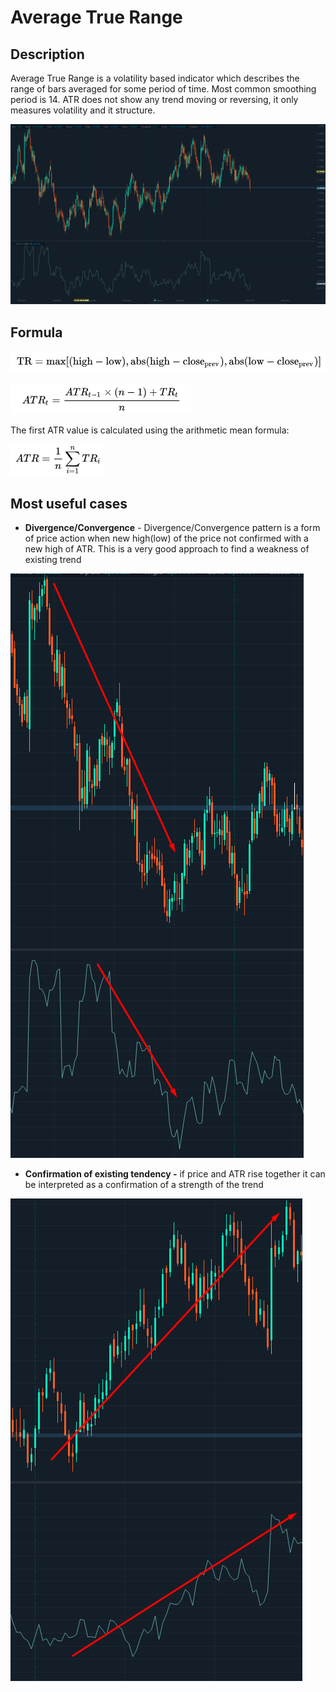 # Average True Range

## Description 

Average True Range is a volatility based indicator which describes the range of  bars averaged for some period of time. Most common smoothing period is 14. ATR does not show any trend moving or reversing, it only measures volatility and it structure.

![](../../../../.gitbook/assets/screenshot_3%20%281%29.png)

## Formula

![](../../../../.gitbook/assets/image%20%2826%29.png)

![](../../../../.gitbook/assets/image%20%282%29.png)

 The first ATR value is calculated using the arithmetic mean formula:

![](../../../../.gitbook/assets/image%20%2822%29.png)

## Most useful cases

* **Divergence/Convergence** - Divergence/Convergence pattern is a form of price action when new high\(low\) of the price not confirmed with a new high of  ATR. This is a very good approach to find a weakness of existing trend

![](../../../../.gitbook/assets/image%20%2817%29.png)

* **Confirmation of existing tendency -** if price and ATR rise together it can be interpreted as a confirmation of a strength of the trend

![](../../../../.gitbook/assets/image%20%2820%29.png)



